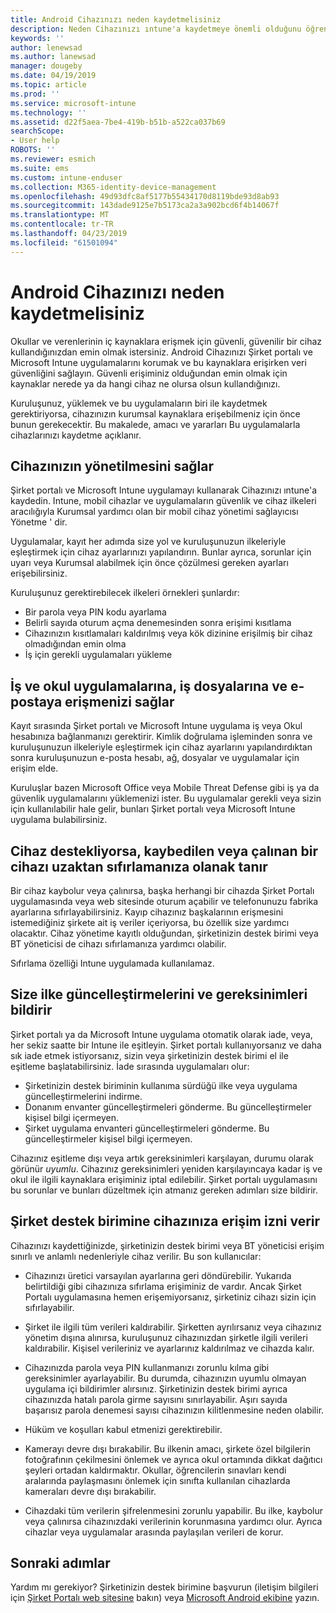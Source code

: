 ```yaml
---
title: Android Cihazınızı neden kaydetmelisiniz
description: Neden Cihazınızı ıntune'a kaydetmeye önemli olduğunu öğrenin
keywords: ''
author: lenewsad
ms.author: lanewsad
manager: dougeby
ms.date: 04/19/2019
ms.topic: article
ms.prod: ''
ms.service: microsoft-intune
ms.technology: ''
ms.assetid: d22f5aea-7be4-419b-b51b-a522ca037b69
searchScope:
- User help
ROBOTS: ''
ms.reviewer: esmich
ms.suite: ems
ms.custom: intune-enduser
ms.collection: M365-identity-device-management
ms.openlocfilehash: 49d93dfc8af5177b55434170d8119bde93d8ab93
ms.sourcegitcommit: 143dade9125e7b5173ca2a3a902bcd6f4b14067f
ms.translationtype: MT
ms.contentlocale: tr-TR
ms.lasthandoff: 04/23/2019
ms.locfileid: "61501094"
---
```

# <a name="why-enroll-your-android-device"></a>Android Cihazınızı neden kaydetmelisiniz  

Okullar ve verenlerinin iç kaynaklara erişmek için güvenli, güvenilir bir cihaz kullandığınızdan emin olmak istersiniz. Android Cihazınızı Şirket portalı ve Microsoft Intune uygulamalarını korumak ve bu kaynaklara erişirken veri güvenliğini sağlayın. Güvenli erişiminiz olduğundan emin olmak için kaynaklar nerede ya da hangi cihaz ne olursa olsun kullandığınızı. 

Kuruluşunuz, yüklemek ve bu uygulamaların biri ile kaydetmek gerektiriyorsa, cihazınızın kurumsal kaynaklara erişebilmeniz için önce bunun gerekecektir. Bu makalede, amacı ve yararları Bu uygulamalarla cihazlarınızı kaydetme açıklanır.  

## <a name="gets-your-device-managed"></a>Cihazınızın yönetilmesini sağlar  
 Şirket portalı ve Microsoft Intune uygulamayı kullanarak Cihazınızı ıntune'a kaydedin.  Intune, mobil cihazlar ve uygulamaların güvenlik ve cihaz ilkeleri aracılığıyla Kurumsal yardımcı olan bir mobil cihaz yönetimi sağlayıcısı Yönetme ' dir. 

Uygulamalar, kayıt her adımda size yol ve kuruluşunuzun ilkeleriyle eşleştirmek için cihaz ayarlarınızı yapılandırın. Bunlar ayrıca, sorunlar için uyarı veya Kurumsal alabilmek için önce çözülmesi gereken ayarları erişebilirsiniz.  

Kuruluşunuz gerektirebilecek ilkeleri örnekleri şunlardır:  
* Bir parola veya PIN kodu ayarlama
* Belirli sayıda oturum açma denemesinden sonra erişimi kısıtlama
* Cihazınızın kısıtlamaları kaldırılmış veya kök dizinine erişilmiş bir cihaz olmadığından emin olma
* İş için gerekli uygulamaları yükleme  

## <a name="gives-you-access-to-work-and-school-apps-work-files-and-email"></a>İş ve okul uygulamalarına, iş dosyalarına ve e-postaya erişmenizi sağlar  
Kayıt sırasında Şirket portalı ve Microsoft Intune uygulama iş veya Okul hesabınıza bağlanmanızı gerektirir.  Kimlik doğrulama işleminden sonra ve kuruluşunuzun ilkeleriyle eşleştirmek için cihaz ayarlarını yapılandırdıktan sonra kuruluşunuzun e-posta hesabı, ağ, dosyalar ve uygulamalar için erişim elde.  

Kuruluşlar bazen Microsoft Office veya Mobile Threat Defense gibi iş ya da güvenlik uygulamalarını yüklemenizi ister. Bu uygulamalar gerekli veya sizin için kullanılabilir hale gelir, bunları Şirket portalı veya Microsoft Intune uygulama bulabilirsiniz.

## <a name="lets-you-remotely-reset-a-lost-or-stolen-device-if-device-supports-it"></a>Cihaz destekliyorsa, kaybedilen veya çalınan bir cihazı uzaktan sıfırlamanıza olanak tanır
Bir cihaz kaybolur veya çalınırsa, başka herhangi bir cihazda Şirket Portalı uygulamasında veya web sitesinde oturum açabilir ve telefonunuzu fabrika ayarlarına sıfırlayabilirsiniz. Kayıp cihazınız başkalarının erişmesini istemediğiniz şirkete ait iş veriler içeriyorsa, bu özellik size yardımcı olacaktır. Cihaz yönetime kayıtlı olduğundan, şirketinizin destek birimi veya BT yöneticisi de cihazı sıfırlamanıza yardımcı olabilir.  

Sıfırlama özelliği Intune uygulamada kullanılamaz.  

## <a name="notifies-you-of-policy-updates-and-requirements"></a>Size ilke güncelleştirmelerini ve gereksinimleri bildirir
Şirket portalı ya da Microsoft Intune uygulama otomatik olarak iade, veya, her sekiz saatte bir Intune ile eşitleyin. Şirket portalı kullanıyorsanız ve daha sık iade etmek istiyorsanız, sizin veya şirketinizin destek birimi el ile eşitleme başlatabilirsiniz. İade sırasında uygulamaları olur:  

* Şirketinizin destek biriminin kullanıma sürdüğü ilke veya uygulama güncelleştirmelerini indirme.  
* Donanım envanter güncelleştirmeleri gönderme. Bu güncelleştirmeler kişisel bilgi içermeyen.  
* Şirket uygulama envanteri güncelleştirmeleri gönderme. Bu güncelleştirmeler kişisel bilgi içermeyen.  

Cihazınız eşitleme dışı veya artık gereksinimleri karşılayan, durumu olarak görünür *uyumlu*. Cihazınız gereksinimleri yeniden karşılayıncaya kadar iş ve okul ile ilgili kaynaklara erişiminiz iptal edilebilir. Şirket portalı uygulamasını bu sorunlar ve bunları düzeltmek için atmanız gereken adımları size bildirir.  


## <a name="permits-company-support-access-to-your-device"></a>Şirket destek birimine cihazınıza erişim izni verir
Cihazınızı kaydettiğinizde, şirketinizin destek birimi veya BT yöneticisi erişim sınırlı ve anlamlı nedenleriyle cihaz verilir. Bu son kullanıcılar:  

* Cihazınızı üretici varsayılan ayarlarına geri döndürebilir. Yukarıda belirtildiği gibi cihazınıza sıfırlama erişiminiz de vardır. Ancak Şirket Portalı uygulamasına hemen erişemiyorsanız, şirketiniz cihazı sizin için sıfırlayabilir.  

* Şirket ile ilgili tüm verileri kaldırabilir. Şirketten ayrılırsanız veya cihazınız yönetim dışına alınırsa, kuruluşunuz cihazınızdan şirketle ilgili verileri kaldırabilir. Kişisel verileriniz ve ayarlarınız kaldırılmaz ve cihazda kalır.  

* Cihazınızda parola veya PIN kullanmanızı zorunlu kılma gibi gereksinimler ayarlayabilir. Bu durumda, cihazınızın uyumlu olmayan uygulama içi bildirimler alırsınız. Şirketinizin destek birimi ayrıca cihazınızda hatalı parola girme sayısını sınırlayabilir. Aşırı sayıda başarısız parola denemesi sayısı cihazınızın kilitlenmesine neden olabilir.  

* Hüküm ve koşulları kabul etmenizi gerektirebilir.  

* Kamerayı devre dışı bırakabilir. Bu ilkenin amacı, şirkete özel bilgilerin fotoğrafının çekilmesini önlemek ve ayrıca okul ortamında dikkat dağıtıcı şeyleri ortadan kaldırmaktır. Okullar, öğrencilerin sınavları kendi aralarında paylaşmasını önlemek için sınıfta kullanılan cihazlarda kameraları devre dışı bırakabilir.  

* Cihazdaki tüm verilerin şifrelenmesini zorunlu yapabilir. Bu ilke, kaybolur veya çalınırsa cihazınızdaki verilerinin korunmasına yardımcı olur. Ayrıca cihazlar veya uygulamalar arasında paylaşılan verileri de korur. 

## <a name="next-steps"></a>Sonraki adımlar  

Yardım mı gerekiyor? Şirketinizin destek birimine başvurun (iletişim bilgileri için [Şirket Portalı web sitesine](https://go.microsoft.com/fwlink/?linkid=2010980) bakın) veya <a href="mailto:wintunedroidfbk@microsoft.com?subject=I'm having trouble installing the Company Portal app on my Android device&body=Describe the issue you're experiencing here.">Microsoft Android ekibine</a> yazın.
